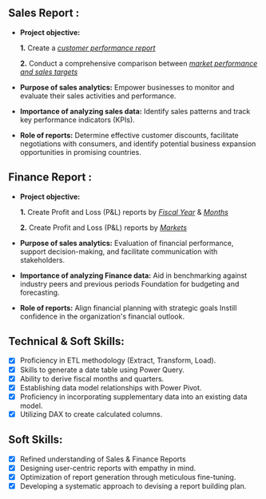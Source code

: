## Sales Report :


- **Project objective:** 

    **1.** Create a _[customer performance report](https://github.com/02muskaan/Excel-Sales-Analytics/blob/main/Customer%20p%20Report.pdf)_ 

    **2.** Conduct a comprehensive comparison between _[market performance and sales targets](https://github.com/02muskaan/Excel-Sales-Analytics/blob/main/Market%20p%20vs%20target.pdf)_

- **Purpose of sales analytics:** Empower businesses to monitor and evaluate their sales activities and performance.

- **Importance of analyzing sales data:** Identify sales patterns and track key performance indicators (KPIs).

- **Role of reports:** Determine effective customer discounts, facilitate negotiations with consumers, and identify potential business expansion opportunities in promising countries.


## Finance Report :

- **Project objective:** 

    **1.** Create Profit and Loss (P&L) reports by _[Fiscal Year](https://github.com/02muskaan/Excel-Sales-Analytics/blob/main/P%26L%20Year.pdf)_ & _[Months](https://github.com/02muskaan/Excel-Sales-Analytics/blob/main/P%26L%20Months.pdf)_ 

   **2.** Create Profit and Loss (P&L) reports by _[Markets](https://github.com/02muskaan/Excel-Sales-Analytics/blob/main/P%26L%20Statement%20by%20Markets.pdf)_

- **Purpose of sales analytics:** Evaluation of financial performance, support decision-making, and facilitate communication with stakeholders.

- **Importance of analyzing Finance data:** Aid in benchmarking against industry peers and previous periods Foundation for budgeting and forecasting.

- **Role of reports:** Align financial planning with strategic goals Instill confidence in the organization's financial outlook.


## Technical & Soft Skills:
- [x]	Proficiency in ETL methodology (Extract, Transform, Load).
- [x]	Skills to generate a date table using Power Query.
- [x]	Ability to derive fiscal months and quarters.
- [x]	Establishing data model relationships with Power Pivot.
- [x]	Proficiency in incorporating supplementary data into an existing data model.
- [x]	Utilizing DAX to create calculated columns.

## Soft Skills:
- [x]	Refined understanding of Sales & Finance Reports
- [x]	Designing user-centric reports with empathy in mind.
- [x]	Optimization of report generation through meticulous fine-tuning.
- [x]	Developing a systematic approach to devising a report building plan.
